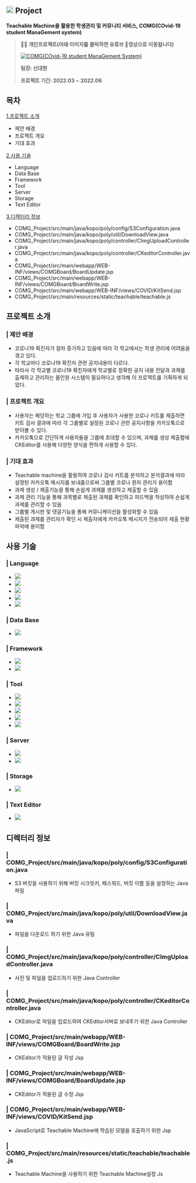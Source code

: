 ## <img width=20px src=https://user-images.githubusercontent.com/42789819/115147514-42221300-a096-11eb-9526-a68b8094f79c.png>  Project
**Teachable Machine을 활용한 학생관리 및 커뮤니티 서비스, COMG(COvid-19 student ManaGement system)**

> **👨‍🏫  개인프로젝트(아래 이미지를 클릭하면 유튜브 📼영상으로 이동됩니다)**
> 
> [![COMG(COvid-19 student ManaGement System)](https://user-images.githubusercontent.com/80372103/182903943-9c9fb79e-f281-40ec-b735-4c05c305a2d2.png)](https://youtu.be/ZaGxmUL0TSk)
> 
> **팀장: 신대현**  
> 
> **프로젝트 기간: 2022.03 ~ 2022.06**  
## 목차
[1.프로젝트 소개](#프로젝트-소개)
* 제안 배경
* 프로젝트 개요
* 기대 효과
  
[2.사용 기술](#사용-)
*  Language
*  Data Base
*  Framework
*  Tool
*  Server
*  Storage
*  Text Editor
  
[3.디렉터리 정보](#디렉터리-정보)
* COMG_Project/src/main/java/kopo/poly/config/S3Configuration.java
* COMG_Project/src/main/java/kopo/poly/util/DownloadView.java
* COMG_Project/src/main/java/kopo/poly/controller/CImgUploadController.java
* COMG_Project/src/main/java/kopo/poly/controller/CKeditorController.java
* COMG_Project/src/main/webapp/WEB-INF/views/COMGBoard/BoardUpdate.jsp
* COMG_Project/src/main/webapp/WEB-INF/views/COMGBoard/BoardWrite.jsp
* COMG_Project/src/main/webapp/WEB-INF/views/COVID/KitSend.jsp
* COMG_Project/src/main/resources/static/teachable/teachable.js<br>
  

## 프로젝트 소개
### | 제안 배경
* 코로나19 확진자가 점차 증가하고 있음에 따라 각 학교에서는 학생 관리에 어려움을 겪고 있다.
* 각 학교마다 코로나19 확진자 관련 공지내용이 다르다.
* 따라서 각 학교별 코로나19 확진자에게 학교별로 정확한 공지 내용 전달과 과제를 출제하고 관리하는 올인원 시스템이 필요하다고 생각해 이 프로젝트를 기획하게 되었다.  
### | 프로젝트 개요
* 사용자는 해당하는 학교 그룹에 가입 후 사용자가 사용한 코로나 키트를 제출하면 키트 검사 결과에 따라 각 그룹별로 설정된 코로나 관련 공지사항을 카카오톡으로 받아볼 수 있다.
* 카카오톡으로 간단하게 사용자들을 그룹에 초대할 수 있으며, 과제를 생성 제출함에 CKEditor를 사용해 다양한 양식을 편하게 사용할 수 있다. 
### | 기대 효과
* Teachable machine을 활용하여 코로나 검사 키트를 분석하고 분석결과에 따라 설정된 카카오톡 메시지를 보내줌으로써 그룹별 코로나 환자 관리가 용이함
* 과제 생성 / 제출기능을 통해 손쉽게 과제를 생성하고 제출할 수 있음
* 과제 관리 기능을 통해 과목별로 제출된 과제를 확인하고 피드백을 작성하여 손쉽게 과제를 관리할 수 있음
* 그룹별 게시판 및 댓글기능을 통해 커뮤니케이션을 활성화할 수 있음
* 제출된 과제를 관리자가 확인 시 제출자에게 카카오톡 메시지가 전송되어 제출 현황 파악에 용이함
## 사용 기술
### | Language 
* <img src="https://img.shields.io/badge/Java-색코드?style=for-the-badge&logo=이미지 이름&logoColor=white">
* <img src="https://img.shields.io/badge/Python-3776AB?style=for-the-badge&logo=Python&logoColor=white"> 
* <img src="https://img.shields.io/badge/JavaScript-F7DF1E?style=for-the-badge&logo=JavaScript&logoColor=white">
* <img src="https://img.shields.io/badge/Css3-1572B6?style=for-the-badge&logo=CSS3&logoColor=white"> 
* <img src="https://img.shields.io/badge/Html5-E34F26?style=for-the-badge&logo=HTML5&logoColor=white">
### | Data Base
* <img src="https://img.shields.io/badge/MariaDB-003545?style=for-the-badge&logo=MariaDB&logoColor=white">
### | Framework
* <img src="https://img.shields.io/badge/Spring Boot-6DB33F?style=for-the-badge&logo=Spring Boot&logoColor=white">
* <img src="https://img.shields.io/badge/Flask-000000?style=for-the-badge&logo=Flask&logoColor=white"><br> 
### | Tool
* <img src="https://img.shields.io/badge/IntelliJ-000000?style=for-the-badge&logo=IntelliJ IDEA&logoColor=white"> 
* <img src="https://img.shields.io/badge/PyCharm-000000?style=for-the-badge&logo=PyCharm&logoColor=white"> 
* <img src="https://img.shields.io/badge/Git Hub-181717?style=for-the-badge&logo=GitHub&logoColor=white"> 
* <img src="https://img.shields.io/badge/Git Kraken-179287?style=for-the-badge&logo=GitKraken&logoColor=white">
* <img src="https://img.shields.io/badge/Data Grip-000000?style=for-the-badge&logo=DataGrip&logoColor=white">
### | Server
* <img src="https://img.shields.io/badge/Apache Tomcat-F8DC75?style=for-the-badge&logo=Apache Tomcat&logoColor=white">
* <img src="https://img.shields.io/badge/Amazon EC2-FF9900?style=for-the-badge&logo=Amazon EC2&logoColor=white">
### | Storage
* <img src="https://img.shields.io/badge/Amazon S3-569A31?style=for-the-badge&logo=Amazon S3&logoColor=white">
### | Text Editor
* <img src="https://img.shields.io/badge/CKEditor 4-0287D0?style=for-the-badge&logo=CKEditor 4&logoColor=white">
## 디렉터리 정보
### | COMG_Project/src/main/java/kopo/poly/config/S3Configuration.java
* S3 버킷을 사용하기 위해 버킷 시크릿키, 패스워드, 버킷 이름 등을 설정하는 Java파일
### | COMG_Project/src/main/java/kopo/poly/util/DownloadView.java
* 파일을 다운로드 하기 위한 Java 유틸
### | COMG_Project/src/main/java/kopo/poly/controller/CImgUploadController.java
* 사진 및 파일을 업로드하기 위한 Java Controller
### | COMG_Project/src/main/java/kopo/poly/controller/CKeditorController.java
* CKEditor로 파일을 업로드하여 CKEditor서버로 보내주기 위한 Java Controller
### | COMG_Project/src/main/webapp/WEB-INF/views/COMGBoard/BoardWrite.jsp
* CKEditor가 적용된 글 작성 Jsp
### | COMG_Project/src/main/webapp/WEB-INF/views/COMGBoard/BoardUpdate.jsp
* CKEditor가 적용된 글 수정 Jsp
### | COMG_Project/src/main/webapp/WEB-INF/views/COVID/KitSend.jsp
* JavaScript로 Teachable Machine에 학습된 모델을 호출하기 위한 Jsp
### | COMG_Project/src/main/resources/static/teachable/teachable.js
* Teachable Machine을 사용하기 위한 Teachable Machine설정 Js
